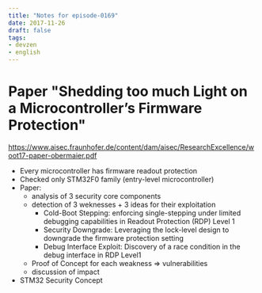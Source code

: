 ```yaml
---
title: "Notes for episode-0169"
date: 2017-11-26
draft: false
tags:
- devzen
- english
---
```



# Paper "Shedding too much Light on a Microcontroller’s Firmware Protection"
 https://www.aisec.fraunhofer.de/content/dam/aisec/ResearchExcellence/woot17-paper-obermaier.pdf

- Every microcontroller has firmware readout protection
- Checked only STM32F0 family (entry-level microcontroller)
- Paper:
    - analysis of 3 security core components
    - detection of 3 weknesses + 3 ideas for their exploitation
        - Cold-Boot Stepping: enforcing single-stepping under limited debugging capabilities in Readout Protection (RDP) Level 1
        - Security Downgrade: Leveraging the lock-level design to downgrade the firmware protection setting
        - Debug Interface Exploit: Discovery of a race condition in the debug interface in RDP Level1
    - Proof of Concept for each weakness => vulnerabilities
    - discussion of impact
- STM32 Security Concept
